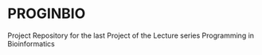 # PROGINBIO
Project Repository for the last Project of the Lecture series Programming in Bioinformatics
